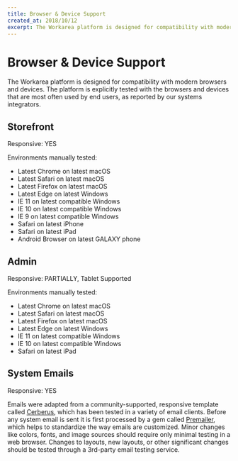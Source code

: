 ```yaml
---
title: Browser & Device Support
created_at: 2018/10/12
excerpt: The Workarea platform is designed for compatibility with modern browsers and devices. The platform is explicitly tested with the browsers and devices that are most often used by end users, as reported by our systems integrators.
---
```


# Browser & Device Support

The Workarea platform is designed for compatibility with modern browsers and devices. The platform is explicitly tested with the browsers and devices that are most often used by end users, as reported by our systems integrators.

## Storefront

Responsive: YES

Environments manually tested:

- Latest Chrome on latest macOS
- Latest Safari on latest macOS
- Latest Firefox on latest macOS
- Latest Edge on latest Windows
- IE 11 on latest compatible Windows
- IE 10 on latest compatible Windows
- IE 9 on latest compatible Windows
- Safari on latest iPhone
- Safari on latest iPad
- Android Browser on latest GALAXY phone

## Admin

Responsive: PARTIALLY, Tablet Supported

Environments manually tested:

- Latest Chrome on latest macOS
- Latest Safari on latest macOS
- Latest Firefox on latest macOS
- Latest Edge on latest Windows
- IE 11 on latest compatible Windows
- IE 10 on latest compatible Windows
- Safari on latest iPad

## System Emails

Responsive: YES

Emails were adapted from a community-supported, responsive template called [Cerberus](http://tedgoas.github.io/Cerberus/), which has been tested in a variety of email clients. Before any system email is sent it is first processed by a gem called [Premailer](https://github.com/premailer/premailer), which helps to standardize the way emails are customized. Minor changes like colors, fonts, and image sources should require only minimal testing in a web browser. Changes to layouts, new layouts, or other significant changes should be tested through a 3rd-party email testing service.


